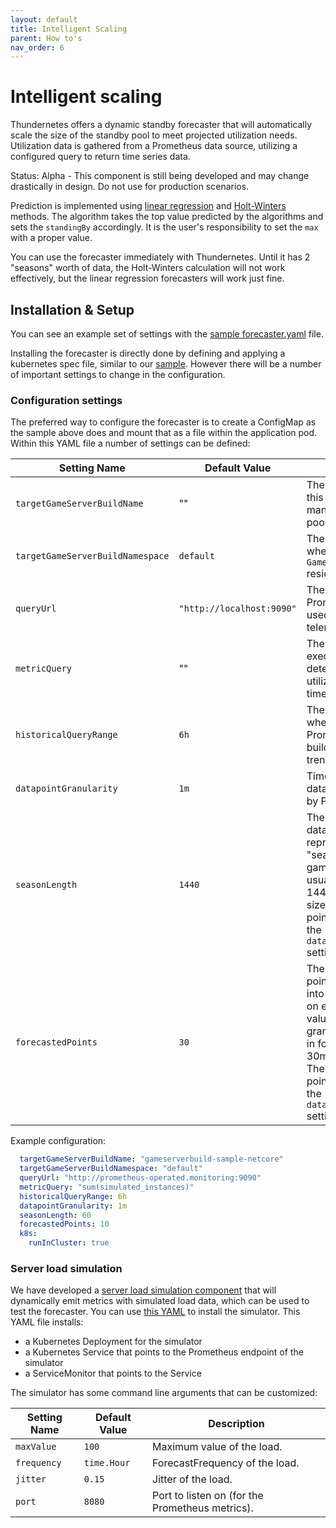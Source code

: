 ```yaml
---
layout: default
title: Intelligent Scaling
parent: How to's
nav_order: 6
---
```


# Intelligent scaling

Thundernetes offers a dynamic standby forecaster that will automatically scale the size of the standby pool to meet projected utilization needs. Utilization data is gathered from a Prometheus data source, utilizing a configured query to return time series data.

Status: Alpha - This component is still being developed and may change drastically in design. Do not use for production scenarios.

Prediction is implemented using [linear regression](https://en.wikipedia.org/wiki/Linear_regression) and [Holt-Winters](https://en.wikipedia.org/wiki/Exponential_smoothing#Triple_exponential_smoothing_(Holt_Winters)) methods. The algorithm takes the top value predicted by the algorithms and sets the `standingBy` accordingly. It is the user's responsibility to set the `max` with a proper value.

You can use the forecaster immediately with Thundernetes. Until it has 2 "seasons" worth of data, the Holt-Winters calculation will not work effectively, but the linear regression forecasters will work just fine.

## Installation & Setup

You can see an example set of settings with the [sample forecaster.yaml](https://github.com/PlayFab/thundernetes/blob/main/samples/standby-forecaster/forecaster.yaml) file.

Installing the forecaster is directly done by defining and applying a kubernetes spec file, similar to our [sample](https://github.com/PlayFab/thundernetes/blob/main/samples/standby-forecaster/forecaster.yaml). However there will be a number of important settings to change in the configuration.

### Configuration settings

The preferred way to configure the forecaster is to create a ConfigMap as the sample above does and mount that as a file within the application pod. Within this YAML file a number of settings can be defined:

| Setting Name  | Default Value | Description |
|---------------|---------------|-------------|
| `targetGameServerBuildName` | ""  | The `GameServerBuild` this forecaster should manage the standby pool of.  |
| `targetGameServerBuildNamespace` | `default`  | The namespace of where the `GameServerBuild` resides. |
| `queryUrl`  | `"http://localhost:9090"` | The location of the Prometheus instance used to gather telemetry from.  |
| `metricQuery` | "" | The PromQL query to execute in order to determine server utilization as a single time series. |
| `historicalQueryRange` | `6h` | The time range used when querying Prometheus data to build historical trends. |
| `datapointGranularity` | `1m` | Time range of each data point returned by Prometheus. |
| `seasonLength`  | `1440`  | The number of datapoints which represent a full "season" of data. For game servers this is usually 1 day, so 1440 minutes. The size of each data point is affected by the `datapointGranularity` setting.  |
| `forecastedPoints` | `30` | The number of data points to forecast into the future based on existing data. A value of 30 with a 1m granularity will result in forecasts for 30min into the future. The size of each data point is affected by the `datapointGranularity` setting. |

Example configuration:

```yaml
  targetGameServerBuildName: "gameserverbuild-sample-netcore"
  targetGameServerBuildNamespace: "default"
  queryUrl: "http://prometheus-operated.monitoring:9090"
  metricQuery: "sum(simulated_instances)"
  historicalQueryRange: 6h
  datapointGranularity: 1m    
  seasonLength: 60
  forecastedPoints: 10
  k8s:
    runInCluster: true
```

### Server load simulation

We have developed a [server load simulation component](https://github.com/PlayFab/thundernetes/tree/main/cmd/server-load-simulator) that will dynamically emit metrics with simulated load data, which can be used to test the forecaster. You can use [this YAML](https://github.com/PlayFab/thundernetes/blob/main/samples/server-load-simulator/simulator.yaml) to install the simulator. This YAML file installs:

- a Kubernetes Deployment for the simulator
- a Kubernetes Service that points to the Prometheus endpoint of the simulator
- a ServiceMonitor that points to the Service

The simulator has some command line arguments that can be customized:

| Setting Name  | Default Value | Description |
|---------------|---------------|-------------|
| `maxValue` | `100`  | Maximum value of the load.  |
| `frequency` | `time.Hour`  | ForecastFrequency of the load. |
| `jitter`  | `0.15` | Jitter of the load.  |
| `port` | `8080`  | Port to listen on (for the Prometheus metrics).  |
